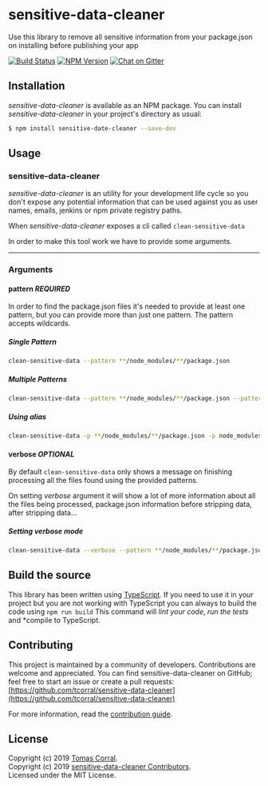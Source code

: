 # sensitive-data-cleaner

Use this library to remove all sensitive information from your package.json on installing before publishing your app

[![Build Status](https://travis-ci.org/tcorral/sensitive-data-cleaner.svg?branch=master)](https://travis-ci.org/tcorral/sensitive-data-cleaner)
[![NPM Version](https://badge.fury.io/js/sensitive-data-cleaner.svg)](http://badge.fury.io/js/sensitive-data-cleaner)
[![Chat on Gitter](https://badges.gitter.im/tcorral/sensitive-data-cleaner.svg)](https://gitter.im/tcorral/sensitive-data-cleaner?utm_source=badge&utm_medium=badge&utm_campaign=pr-badge&utm_content=badge)

## Installation

*sensitive-data-cleaner* is available as an NPM package. You can install *sensitive-data-cleaner*
in your project's directory as usual:

```bash
$ npm install sensitive-date-cleaner --save-dev
```

## Usage

### sensitive-data-cleaner

*sensitive-data-cleaner* is an utility for your development life cycle so you don't expose any potential information that can be used against you as user names, emails, jenkins or npm private registry paths.

When *sensitive-data-cleaner* exposes a cli called `clean-sensitive-data`

In order to make this tool work we have to provide some arguments.

-------

### Arguments

#### pattern *REQUIRED*

In order to find the package.json files it's needed to provide at least one pattern, but you can provide more than just one pattern.
The pattern accepts wildcards.

##### Single Pattern

```bash
clean-sensitive-data --pattern **/node_modules/**/package.json
```

##### Multiple Patterns

```bash
clean-sensitive-data --pattern **/node_modules/**/package.json --pattern node_modules/@scope/**/package.json
```

##### Using alias

```bash
clean-sensitive-data -p **/node_modules/**/package.json -p node_modules/@scope/**/package.json
```

#### verbose *OPTIONAL*

By default `clean-sensitive-data` only shows a message on finishing processing all the files found using the provided patterns.

On setting *verbose* argument it will show a lot of more information about all the files being processed, package.json information before stripping data, after stripping data...

##### Setting verbose mode

```bash
clean-sensitive-data --verbose --pattern **/node_modules/**/package.json --pattern node_modules/@scope/**/package.json
```

## Build the source
This library has been written using [TypeScript](http://typescriptlang.org).
If you need to use it in your project but you are not working with TypeScript you can always to build the code using ```npm run build``` This command will *lint your code*, *run the tests* and *compile to TypeScript.

## Contributing

This project is maintained by a community of developers. Contributions are welcome and appreciated.
You can find sensitive-data-cleaner on GitHub; feel free to start an issue or create a pull requests:<br>
[https://github.com/tcorral/sensitive-data-cleaner](https://github.com/tcorral/sensitive-data-cleaner)

For more information, read the [contribution guide](https://github.com/tcorral/sensitive-data-cleaner/blob/master/CONTRIBUTING.md).

## License

Copyright (c) 2019 [Tomas Corral](http://github.com/tcorral).<br>
Copyright (c) 2019 [sensitive-data-cleaner Contributors](https://github.com/tcorral/sensitive-data-cleaner/graphs/contributors).<br>
Licensed under the MIT License.
